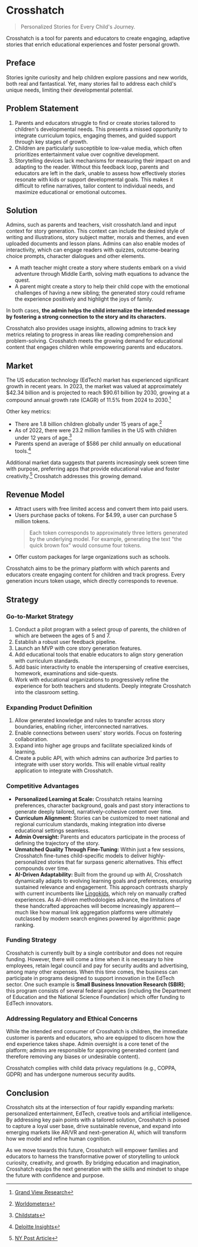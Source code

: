 # Crosshatch

> Personalized Stories for Every Child's Journey.

Crosshatch is a tool for parents and educators to create engaging, adaptive stories that enrich
educational experiences and foster personal growth.

## Preface

Stories ignite curiosity and help children explore passions and new worlds, both real and
fantastical. Yet, many stories fail to address each child's unique needs, limiting their
developmental potential.

## Problem Statement

1. Parents and educators struggle to find or create stories tailored to children's developmental
   needs. This presents a missed opportunity to integrate curriculum topics, engaging themes, and
   guided support through key stages of growth.
2. Children are particularly susceptible to low-value media, which often prioritizes entertainment
   value over cognitive development.
3. Storytelling devices lack mechanisms for measuring their impact on and adapting to the reader.
   Without this feedback loop, parents and educators are left in the dark, unable to assess how
   effectively stories resonate with kids or support developmental goals. This makes it difficult to
   refine narratives, tailor content to individual needs, and maximize educational or emotional
   outcomes.

## Solution

Admins, such as parents and teachers, visit crosshatch.land and input context for story generation.
This context can include the desired style of writing and illustrations, story subject matter,
morals and themes, and even uploaded documents and lesson plans. Admins can also enable modes of
interactivity, which can engage readers with quizzes, outcome-bearing choice prompts, character
dialogues and other elements.

- A math teacher might create a story where students embark on a vivid adventure through Middle
  Earth, solving math equations to advance the quest.
- A parent might create a story to help their child cope with the emotional challenges of having a
  new sibling; the generated story could reframe the experience positively and highlight the joys of
  family.

In both cases, **the admin helps the child internalize the intended message by fostering a strong
connection to the story and its characters.**

Crosshatch also provides usage insights, allowing admins to track key metrics relating to progress
in areas like reading comprehension and problem-solving. Crosshatch meets the growing demand for
educational content that engages children while empowering parents and educators.

## Market

The US education technology (EdTech) market has experienced significant growth in recent years. In
2023, the market was valued at approximately $42.34 billion and is projected to reach $90.61 billion
by 2030, growing at a compound annual growth rate (CAGR) of 11.5% from 2024 to 2030.[^1]

Other key metrics:

- There are 1.8 billion children globally under 15 years of age.[^2]
- As of 2022, there were 23.2 million families in the US with children under 12 years of age.[^3]
- Parents spend an average of $586 per child annually on educational tools.[^4]

Additional market data suggests that parents increasingly seek screen time with purpose, preferring
apps that provide educational value and foster creativity.[^5] Crosshatch addresses this growing
demand.

## Revenue Model

- Attract users with free limited access and convert them into paid users.
- Users purchase packs of tokens. For $4.99, a user can purchase 5 million tokens.
  > Each token corresponds to approximately three letters generated by the underlying model. For
  > example, generating the text "the quick brown fox" would consume four tokens.
- Offer custom packages for large organizations such as schools.

Crosshatch aims to be the primary platform with which parents and educators create engaging content
for children and track progress. Every generation incurs token usage, which directly corresponds to
revenue.

## Strategy

### Go-to-Market Strategy

1. Conduct a pilot program with a select group of parents, the children of which are between the
   ages of 5 and 7.
2. Establish a robust user feedback pipeline.
3. Launch an MVP with core story generation features.
4. Add educational tools that enable educators to align story generation with curriculum standards.
5. Add basic interactivity to enable the interspersing of creative exercises, homework, examinations
   and side-quests.
6. Work with educational organizations to progressively refine the experience for both teachers and
   students. Deeply integrate Crosshatch into the classroom setting.

### Expanding Product Definition

1. Allow generated knowledge and rules to transfer across story boundaries, enabling richer,
   interconnected narratives.
2. Enable connections between users' story worlds. Focus on fostering collaboration.
3. Expand into higher age groups and facilitate specialized kinds of learning.
4. Create a public API, with which admins can authorize 3rd parties to integrate with user story
   worlds. This will enable virtual reality application to integrate with Crosshatch.

### Competitive Advantages

- **Personalized Learning at Scale:** Crosshatch retains learning preferences, character background,
  goals and past story interactions to generate deeply tailored, narratively-cohesive content over
  time.
- **Curriculum Alignment:** Stories can be customized to meet national and regional curriculum
  standards, making integration into diverse educational settings seamless.
- **Admin Oversight:** Parents and educators participate in the process of defining the trajectory
  of the story.
- **Unmatched Quality Through Fine-Tuning:** Within just a few sessions, Crosshatch fine-tunes
  child-specific models to deliver highly-personalized stories that far surpass generic
  alternatives. This effect compounds over time.
- **AI-Driven Adaptability:** Built from the ground up with AI, Crosshatch dynamically adapts to
  evolving learning goals and preferences, ensuring sustained relevance and engagement. This
  approach contrasts sharply with current incumbents like [Lingokids](https://lingokids.com), which
  rely on manually crafted experiences. As AI-driven methodologies advance, the limitations of these
  handcrafted approaches will become increasingly apparent––much like how manual link aggregation
  platforms were ultimately outclassed by modern search engines powered by algorithmic page ranking.

### Funding Strategy

Crosshatch is currently built by a single contributor and does not require funding. However, there
will come a time when it is necessary to hire employees, retain legal council and pay for security
audits and advertising, among many other expenses. When this time comes, the business can
participate in programs designed to support innovation in the EdTech sector. One such example is
**Small Business Innovation Research (SBIR)**; this program consists of several federal agencies
(including the Department of Education and the National Science Foundation) which offer funding to
EdTech innovators.

### Addressing Regulatory and Ethical Concerns

While the intended end consumer of Crosshatch is children, the immediate customer is parents and
educators, who are equipped to discern how the end experience takes shape. Admin oversight is a core
tenet of the platform; admins are responsible for approving generated content (and therefore
removing any biases or undesirable content).

Crosshatch complies with child data privacy regulations (e.g., COPPA, GDPR) and has undergone
numerous security audits.

## Conclusion

Crosshatch sits at the intersection of four rapidly expanding markets: personalized entertainment,
EdTech, creative tools and artificial intelligence. By addressing key pain points with a tailored
solution, Crosshatch is poised to capture a loyal user base, drive sustainable revenue, and expand
into emerging markets like AR/VR and next-generation AI, which will transform how we model and
refine human cognition.

As we move towards this future, Crosshatch will empower families and educators to harness the
transformative power of storytelling to unlock curiosity, creativity, and growth. By bridging
education and imagination, Crosshatch equips the next generation with the skills and mindset to
shape the future with confidence and purpose.

[^1]: [Grand View Research](https://www.grandviewresearch.com/horizon/outlook/education-technology-market/united-states?utm_source=chatgpt.com)

[^2]: [Worldometers](https://www.worldometers.info/world-population)

[^3]: [Childstats](https://www.childstats.gov/americaschildren/demo.asp?utm_source=chatgpt.com)

[^4]: [Deloitte Insights](https://www2.deloitte.com/us/en/insights/industry/retail-distribution/back-to-school-survey.html)

[^5]: [NY Post Article](https://nypost.com/2024/05/21/shopping/modern-parents-are-turning-to-lingokids-play-learning-app)
